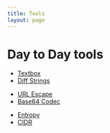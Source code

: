 ```yaml
---
title: Tools
layout: page
---
```


# Day to Day tools
<ul>
<li><a href="textbox">Textbox</a></li>
<li><a href="strdiff">Diff Strings</a></li>
</ul>

<ul>
<li><a href="url-escape">URL Escape</a></li>
<li><a href="base64-codec">Base64 Codec</a></li>
</ul>

<ul>
<li><a href="password-entropy">Entropy</a></li>
<li><a href="network-cidr">CIDR</a></li>
</ul>


